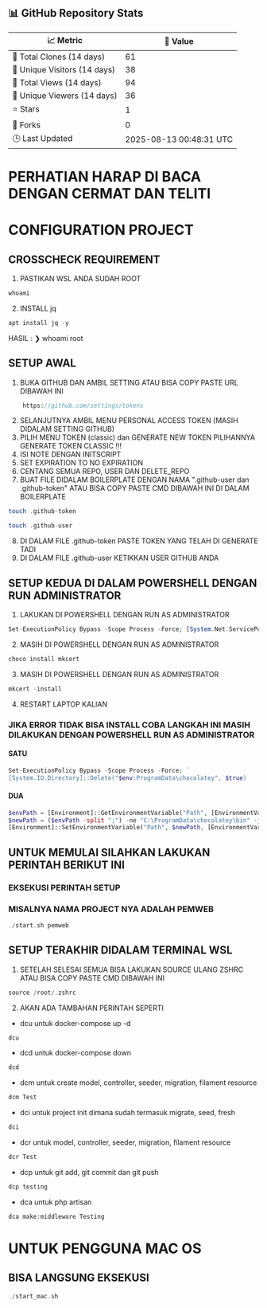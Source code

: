 ## 📊 GitHub Repository Stats

| 📈 Metric                      | 🔢 Value |
|-------------------------------|----------|
| 🧲 Total Clones (14 days)     | <!--CLONE_COUNT--> 61 
| 👤 Unique Visitors (14 days)  | <!--UNIQUE_CLONE--> 38 
| 👀 Total Views (14 days)      | <!--VIEW_COUNT--> 94 
| 🧍 Unique Viewers (14 days)   | <!--UNIQUE_VIEWS--> 36 
| ⭐ Stars                       | <!--STARS--> 1 
| 🍴 Forks                      | <!--FORKS--> 0 
| 🕒 Last Updated               | <!--LAST_UPDATED--> 2025-08-13 00:48:31 UTC 



# PERHATIAN HARAP DI BACA DENGAN CERMAT DAN TELITI
# CONFIGURATION PROJECT
## CROSSCHECK REQUIREMENT
1. PASTIKAN WSL ANDA SUDAH ROOT
```php
whoami
```
2. INSTALL jq
```php
apt install jq -y
```

HASIL :
❯ whoami
root

## SETUP AWAL
1. BUKA GITHUB DAN AMBIL SETTING ATAU BISA COPY PASTE URL DIBAWAH INI
```php
    https://github.com/settings/tokens
```
2. SELANJUTNYA AMBIL MENU PERSONAL ACCESS TOKEN (MASIH DIDALAM SETTING GITHUB)
3. PILIH MENU TOKEN (classic) dan GENERATE NEW TOKEN PILIHANNYA GENERATE TOKEN CLASSIC !!!
4. ISI NOTE DENGAN INITSCRIPT
5. SET EXPIRATION TO NO EXPIRATION
6. CENTANG SEMUA REPO, USER DAN DELETE_REPO
7. BUAT FILE DIDALAM BOILERPLATE DENGAN NAMA ".github-user dan .github-token" ATAU BISA COPY PASTE CMD DIBAWAH INI DI DALAM BOILERPLATE
```php
touch .github-token
```
```php
touch .github-user
```
8. DI DALAM FILE .github-token PASTE TOKEN YANG TELAH DI GENERATE TADI
9. DI DALAM FILE .github-user KETIKKAN USER GITHUB ANDA

## SETUP KEDUA DI DALAM POWERSHELL DENGAN RUN ADMINISTRATOR
1. LAKUKAN DI POWERSHELL DENGAN RUN AS ADMINISTRATOR
```php
Set-ExecutionPolicy Bypass -Scope Process -Force; [System.Net.ServicePointManager]::SecurityProtocol = [System.Net.ServicePointManager]::SecurityProtocol -bor 3072; iex ((New-Object System.Net.WebClient).DownloadString('https://community.chocolatey.org/install.ps1'))
```
2. MASIH DI POWERSHELL DENGAN RUN AS ADMINISTRATOR
```php
choco install mkcert
```
3. MASIH DI POWERSHELL DENGAN RUN AS ADMINISTRATOR
```php
mkcert -install
```
4. RESTART LAPTOP KALIAN

### JIKA ERROR TIDAK BISA INSTALL COBA LANGKAH INI MASIH DILAKUKAN DENGAN POWERSHELL RUN AS ADMINISTRATOR
#### SATU
```php
Set-ExecutionPolicy Bypass -Scope Process -Force; `
[System.IO.Directory]::Delete("$env:ProgramData\chocolatey", $true)
```

#### DUA
```php
$envPath = [Environment]::GetEnvironmentVariable("Path", [EnvironmentVariableTarget]::Machine)
$newPath = ($envPath -split ";") -ne "C:\ProgramData\chocolatey\bin" -join ";"
[Environment]::SetEnvironmentVariable("Path", $newPath, [EnvironmentVariableTarget]::Machine)
```

## UNTUK MEMULAI SILAHKAN LAKUKAN PERINTAH BERIKUT INI 
### EKSEKUSI PERINTAH SETUP
### MISALNYA NAMA PROJECT NYA ADALAH PEMWEB 
```php
./start.sh pemweb
```
## SETUP TERAKHIR DIDALAM TERMINAL WSL
1. SETELAH SELESAI SEMUA BISA LAKUKAN SOURCE ULANG ZSHRC ATAU BISA COPY PASTE CMD DIBAWAH INI
```php
source /root/.zshrc
```
2. AKAN ADA TAMBAHAN PERINTAH SEPERTI
- dcu untuk docker-compose up -d
```php
dcu
```
- dcd untuk docker-compose down
```php
dcd
```
- dcm untuk create model, controller, seeder, migration, filament resource
```php
dcm Test
```
- dci untuk project init dimana sudah termasuk migrate, seed, fresh
```php
dci
```
- dcr untuk model, controller, seeder, migration, filament resource
```php
dcr Test
```
- dcp untuk git add, git commit dan git push
```php
dcp testing
```
- dca untuk php artisan
```php
dca make:middleware Testing
```
# UNTUK PENGGUNA MAC OS
## BISA LANGSUNG EKSEKUSI
```php
./start_mac.sh
```

